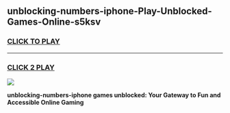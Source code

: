 
## unblocking-numbers-iphone-Play-Unblocked-Games-Online-s5ksv
<h3>
<a href="https://premium76.site?title=unblocking-numbers-iphone&ref=25A">CLICK TO PLAY</a></h3>
<hr>

<h3>
<a href="https://premium76.site?title=unblocking-numbers-iphone&ref=25A">CLICK 2 PLAY</a>
  
</h3>

<a href="https://premium76.site?title=unblocking-numbers-iphone&ref=25A"><img src="https://clearcache.store/games.png"></a>


**unblocking-numbers-iphone games unblocked: Your Gateway to Fun and Accessible Online Gaming**
